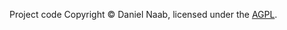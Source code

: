 Project code Copyright © Daniel Naab, licensed under the [AGPL].

[AGPL]: http://www.gnu.org/licenses/agpl-3.0.html
